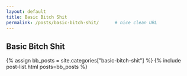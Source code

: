 ```yaml
---
layout: default
title: Basic Bitch Shit
permalink: /posts/basic-bitch-shit/      # nice clean URL
---
```


## Basic Bitch Shit

{% assign bb_posts = site.categories["basic-bitch-shit"] %}
{% include post-list.html posts=bb_posts %}
